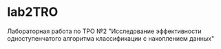 # lab2TRO
Лабораторная работа по ТРО №2 "Исследование эффективности одноступенчатого алгоритма классификации с накоплением данных"
